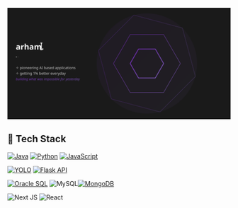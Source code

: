 ![View Animated SVG](qs.svg)

## 🚀 Tech Stack

[![Java](https://img.shields.io/badge/java-%23ED8B00.svg?style=flat&logo=openjdk&logoColor=white)](https://www.java.com/) [![Python](https://img.shields.io/badge/Python-%233776AB.svg?style=flat&logo=python&logoColor=white)](https://www.python.org/) [![JavaScript](https://img.shields.io/badge/JavaScript-%23F7DF1E.svg?style=flat&logo=javascript&logoColor=black)](https://developer.mozilla.org/en-US/docs/Web/JavaScript)

[![YOLO](https://img.shields.io/badge/YOLO-%23F9D616.svg?style=flat&logo=youtube&logoColor=white)](https://pjreddie.com/darknet/yolo/)
[![Flask API](https://img.shields.io/badge/Flask%20API-%23000.svg?style=flat&logo=flask&logoColor=white)](https://flask.palletsprojects.com/en/2.0.x/)

[![Oracle SQL](https://img.shields.io/badge/Oracle%20SQL-%23F80000.svg?style=flat&logo=oracle&logoColor=white)](https://www.oracle.com/database/technologies/appdev/sql.html)
![MySQL](https://img.shields.io/badge/mysql-4479A1.svg?style=flat&logo=mysql&logoColor=white)[![MongoDB](https://img.shields.io/badge/MongoDB-%2347A248.svg?style=flat&logo=mongodb&logoColor=white)](https://www.mongodb.com/)

![Next JS](https://img.shields.io/badge/Next-black?style=flat&logo=next.js&logoColor=white) ![React](https://img.shields.io/badge/react-%2320232a.svg?style=flat&logo=react&logoColor=%2361DAFB)
